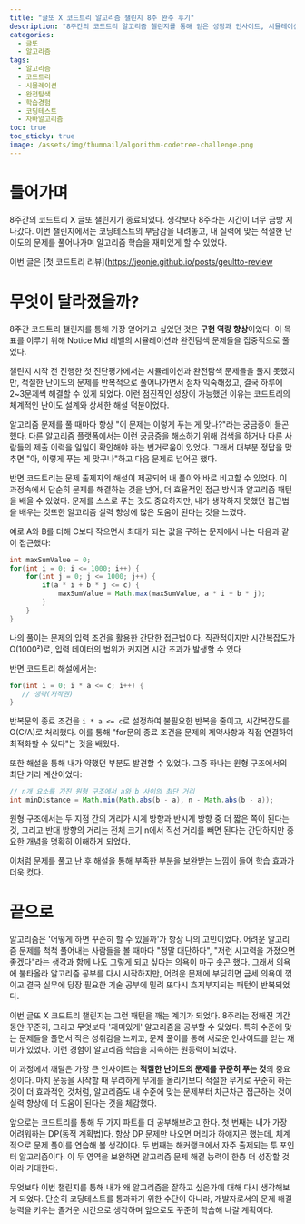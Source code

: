```yaml
---
title: "글또 X 코드트리 알고리즘 챌린지 8주 완주 후기"
description: "8주간의 코드트리 알고리즘 챌린지를 통해 얻은 성장과 인사이트, 시뮬레이션과 완전탐색 문제 해결 경험"
categories: 
  - 글또
  - 알고리즘
tags: 
  - 알고리즘
  - 코드트리
  - 시뮬레이션
  - 완전탐색
  - 학습경험
  - 코딩테스트
  - 자바알고리즘
toc: true
toc_sticky: true
image: /assets/img/thumnail/algorithm-codetree-challenge.png
---
```


# 들어가며

8주간의 코드트리 X 글또 챌린지가 종료되었다. 생각보다 8주라는 시간이 너무 금방 지나갔다. 이번 챌린지에서는 코딩테스트의 부담감을 내려놓고, 내 실력에 맞는 적절한 난이도의 문제를 풀어나가며 알고리즘 학습을 재미있게 할 수 있었다.

이번 글은 [첫 코드트리 리뷰](https://jeonje.github.io/posts/geultto-review 

# 무엇이 달라졌을까?

8주간 코드트리 챌린지를 통해 가장 얻어가고 싶었던 것은 **구현 역량 향상**이었다. 이 목표를 이루기 위해 Notice Mid 레벨의 시뮬레이션과 완전탐색 문제들을 집중적으로 풀었다.

챌린지 시작 전 진행한 첫 진단평가에서는 시뮬레이션과 완전탐색 문제들을 풀지 못했지만, 적절한 난이도의 문제를 반복적으로 풀어나가면서 점차 익숙해졌고, 결국 하루에 2~3문제씩 해결할 수 있게 되었다. 이런 점진적인 성장이 가능했던 이유는 코드트리의 체계적인 난이도 설계와 상세한 해설 덕분이었다.

알고리즘 문제를 풀 때마다 항상 "이 문제는 이렇게 푸는 게 맞나?"라는 궁금증이 들곤 했다. 다른 알고리즘 플랫폼에서는 이런 궁금증을 해소하기 위해 검색을 하거나 다른 사람들의 제출 이력을 일일이 확인해야 하는 번거로움이 있었다. 그래서 대부분 정답을 맞추면 "아, 이렇게 푸는 게 맞구나"하고 다음 문제로 넘어곤 했다.

반면 코드트리는 문제 출제자의 해설이 제공되어 내 풀이와 바로 비교할 수 있었다. 이 과정속에서 단순히 문제를 해결하는 것을 넘어, 더 효율적인 접근 방식과 알고리즘 패턴을 배울 수 있었다. 문제를 스스로 푸는 것도 중요하지만, 내가 생각하지 못했던 접근법을 배우는 것또한 알고리즘 실력 향상에 많은 도움이 된다는 것을 느꼈다. 

예로 A와 B를 더해 C보다 작으면서 최대가 되는 값을 구하는 문제에서 나는 다음과 같이 접근했다:

```java
int maxSumValue = 0;
for(int i = 0; i <= 1000; i++) {
    for(int j = 0; j <= 1000; j++) {
        if(a * i + b * j <= c) {
            maxSumValue = Math.max(maxSumValue, a * i + b * j);
        }
    }
}
```

나의 풀이는 문제의 입력 조건을 활용한 간단한 접근법이다. 직관적이지만 시간복잡도가 O(1000²)로, 입력 데이터의 범위가 커지면 시간 초과가 발생할 수 있다

반면 코드트리 해설에서는:

```java
for(int i = 0; i * a <= c; i++) {
   // 생략(저작권)
}
```

반복문의 종료 조건을 `i * a <= c`로 설정하여 불필요한 반복을 줄이고, 시간복잡도를 O(C/A)로 처리했다. 이를 통해 "for문의 종료 조건을 문제의 제약사항과 직접 연결하여 최적화할 수 있다"는 것을 배웠다.

또한 해설을 통해 내가 약했던 부분도 발견할 수 있었다. 그중 하나는 원형 구조에서의 최단 거리 계산이었다:

```java
// n개 요소를 가진 원형 구조에서 a와 b 사이의 최단 거리
int minDistance = Math.min(Math.abs(b - a), n - Math.abs(b - a));
```

원형 구조에서는 두 지점 간의 거리가 시계 방향과 반시계 방향 중 더 짧은 쪽이 된다는 것, 그리고 반대 방향의 거리는 전체 크기 n에서 직선 거리를 빼면 된다는 간단하지만 중요한 개념을 명확히 이해하게 되었다.

이처럼 문제를 풀고 난 후 해설을 통해 부족한 부분을 보완받는 느낌이 들어 학습 효과가 더욱 컸다.

# 끝으로

알고리즘은 '어떻게 하면 꾸준히 할 수 있을까'가 항상 나의 고민이었다. 어려운 알고리즘 문제를 척척 풀어내는 사람들을 볼 때마다 "정말 대단하다", "저런 사고력을 가졌으면 좋겠다"라는 생각과 함께 나도 그렇게 되고 싶다는 의욕이 마구 솟곤 했다. 그래서 의욕에 불타올라 알고리즘 공부를 다시 시작하지만, 어려운 문제에 부딪히면 금세 의욕이 꺾이고 결국 실무에 당장 필요한 기술 공부에 밀려 또다시 흐지부지되는 패턴이 반복되었다.

이번 글또 X 코드트리 챌린지는 그런 패턴을 깨는 계기가 되었다. 8주라는 정해진 기간 동안 꾸준히, 그리고 무엇보다 '재미있게' 알고리즘을 공부할 수 있었다. 특히 수준에 맞는 문제들을 풀면서 작은 성취감을 느끼고, 문제 풀이를 통해 새로운 인사이트를 얻는 재미가 있었다. 이런 경험이 알고리즘 학습을 지속하는 원동력이 되었다.

이 과정에서 깨달은 가장 큰 인사이트는 **적절한 난이도의 문제를 꾸준히 푸는 것**의 중요성이다. 마치 운동을 시작할 때 무리하게 무게를 올리기보다 적절한 무게로 꾸준히 하는 것이 더 효과적인 것처럼, 알고리즘도 내 수준에 맞는 문제부터 차근차근 접근하는 것이 실력 향상에 더 도움이 된다는 것을 체감했다.

앞으로는 코드트리를 통해 두 가지 파트를 더 공부해보려고 한다. 첫 번째는 내가 가장 어려워하는 DP(동적 계획법)다. 항상 DP 문제만 나오면 머리가 하얘지곤 했는데, 체계적으로 문제 풀이를 연습해 볼 생각이다. 두 번째는 해커랭크에서 자주 출제되는 투 포인터 알고리즘이다. 이 두 영역을 보완하면 알고리즘 문제 해결 능력이 한층 더 성장할 것이라 기대한다.

무엇보다 이번 챌린지를 통해 내가 왜 알고리즘을 잘하고 싶은가에 대해 다시 생각해보게 되었다. 단순히 코딩테스트를 통과하기 위한 수단이 아니라, 개발자로서의 문제 해결 능력을 키우는 즐거운 시간으로 생각하며 앞으로도 꾸준히 학습해 나갈 계획이다.

